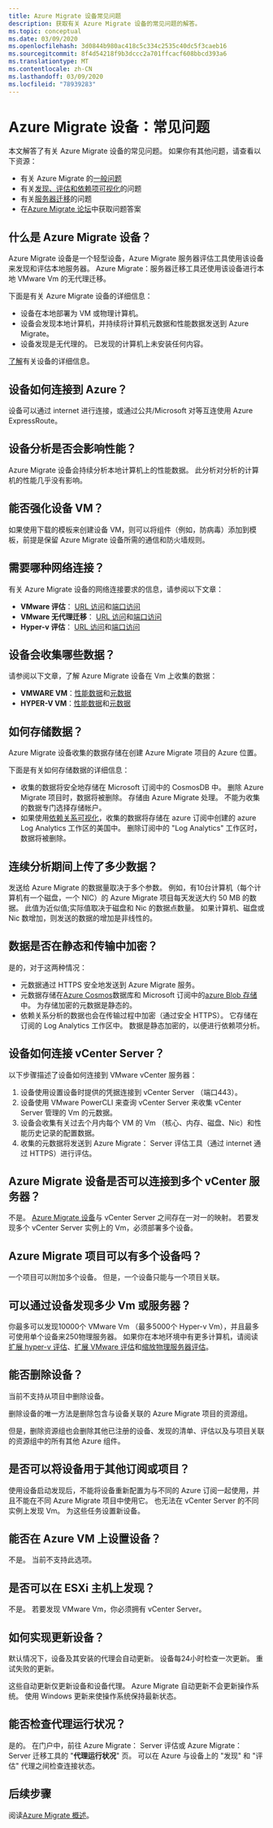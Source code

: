 ```yaml
---
title: Azure Migrate 设备常见问题
description: 获取有关 Azure Migrate 设备的常见问题的解答。
ms.topic: conceptual
ms.date: 03/09/2020
ms.openlocfilehash: 3d0844b980ac418c5c334c2535c40dc5f3caeb16
ms.sourcegitcommit: 8f4d54218f9b3dccc2a701ffcacf608bbcd393a6
ms.translationtype: MT
ms.contentlocale: zh-CN
ms.lasthandoff: 03/09/2020
ms.locfileid: "78939283"
---
```

# <a name="azure-migrate-appliance-common-questions"></a>Azure Migrate 设备：常见问题

本文解答了有关 Azure Migrate 设备的常见问题。 如果你有其他问题，请查看以下资源：

- 有关 Azure Migrate 的[一般问题](resources-faq.md)
- 有关[发现、评估和依赖项可视化](common-questions-discovery-assessment.md)的问题
- 有关[服务器迁移](common-questions-server-migration.md)的问题
- 在[Azure Migrate 论坛](https://aka.ms/AzureMigrateForum)中获取问题答案

## <a name="what-is-the-azure-migrate-appliance"></a>什么是 Azure Migrate 设备？

Azure Migrate 设备是一个轻型设备，Azure Migrate 服务器评估工具使用该设备来发现和评估本地服务器。 Azure Migrate：服务器迁移工具还使用该设备进行本地 VMware Vm 的无代理迁移。

下面是有关 Azure Migrate 设备的详细信息：

- 设备在本地部署为 VM 或物理计算机。
- 设备会发现本地计算机，并持续将计算机元数据和性能数据发送到 Azure Migrate。
- 设备发现是无代理的。 已发现的计算机上未安装任何内容。

[了解](migrate-appliance.md)有关设备的详细信息。

## <a name="how-does-the-appliance-connect-to-azure"></a>设备如何连接到 Azure？

设备可以通过 internet 进行连接，或通过公共/Microsoft 对等互连使用 Azure ExpressRoute。

## <a name="does-appliance-analysis-affect-performance"></a>设备分析是否会影响性能？

Azure Migrate 设备会持续分析本地计算机上的性能数据。 此分析对分析的计算机的性能几乎没有影响。

## <a name="can-i-harden-the-appliance-vm"></a>能否强化设备 VM？

如果使用下载的模板来创建设备 VM，则可以将组件（例如，防病毒）添加到模板，前提是保留 Azure Migrate 设备所需的通信和防火墙规则。

## <a name="what-network-connectivity-is-required"></a>需要哪种网络连接？

有关 Azure Migrate 设备的网络连接要求的信息，请参阅以下文章：

- **VMware 评估**： [URL 访问](migrate-appliance.md#url-access)和[端口访问](migrate-support-matrix-vmware.md#port-access)
- **VMware 无代理迁移**： [URL 访问](migrate-appliance.md#url-access)和[端口访问](migrate-support-matrix-vmware-migration.md#agentless-ports)
- **Hyper-v 评估**： [URL 访问](migrate-appliance.md#url-access)和[端口访问](migrate-support-matrix-hyper-v.md#port-access)

## <a name="what-data-does-the-appliance-collect"></a>设备会收集哪些数据？

请参阅以下文章，了解 Azure Migrate 设备在 Vm 上收集的数据：

- **VMWARE VM**：[性能数据](migrate-appliance.md#collected-performance-data-vmware)和[元数据](migrate-appliance.md#collected-metadata-vmware)
- **HYPER-V VM**：[性能数据](migrate-appliance.md#collected-performance-data-hyper-v)和[元数据](migrate-appliance.md#collected-metadata-hyper-v)

## <a name="how-is-data-stored"></a>如何存储数据？

Azure Migrate 设备收集的数据存储在创建 Azure Migrate 项目的 Azure 位置。

下面是有关如何存储数据的详细信息：

- 收集的数据将安全地存储在 Microsoft 订阅中的 CosmosDB 中。 删除 Azure Migrate 项目时，数据将被删除。 存储由 Azure Migrate 处理。 不能为收集的数据专门选择存储帐户。
- 如果使用[依赖关系可视化](concepts-dependency-visualization.md)，收集的数据将存储在 azure 订阅中创建的 azure Log Analytics 工作区的美国中。 删除订阅中的 "Log Analytics" 工作区时，数据将被删除。

## <a name="how-much-data-is-uploaded-during-continuous-profiling"></a>连续分析期间上传了多少数据？

发送给 Azure Migrate 的数据量取决于多个参数。 例如，有10台计算机（每个计算机有一个磁盘，一个 NIC）的 Azure Migrate 项目每天发送大约 50 MB 的数据。 此值为近似值;实际值取决于磁盘和 Nic 的数据点数量。 如果计算机、磁盘或 Nic 数增加，则发送的数据的增加是非线性的。

## <a name="is-data-encrypted-at-rest-and-in-transit"></a>数据是否在静态和传输中加密？

是的，对于这两种情况：

- 元数据通过 HTTPS 安全地发送到 Azure Migrate 服务。
- 元数据存储在[Azure Cosmos](../cosmos-db/database-encryption-at-rest.md)数据库和 Microsoft 订阅中的[azure Blob 存储](../storage/common/storage-service-encryption.md)中。 为存储加密的元数据是静态的。
- 依赖关系分析的数据也会在传输过程中加密（通过安全 HTTPS）。 它存储在订阅的 Log Analytics 工作区中。 数据是静态加密的，以便进行依赖项分析。

## <a name="how-does-the-appliance-connect-to-vcenter-server"></a>设备如何连接 vCenter Server？

以下步骤描述了设备如何连接到 VMware vCenter 服务器：

1. 设备使用设置设备时提供的凭据连接到 vCenter Server （端口443）。
2. 设备使用 VMware PowerCLI 来查询 vCenter Server 来收集 vCenter Server 管理的 Vm 的元数据。
3. 设备会收集有关过去个月内每个 VM 的 Vm （核心、内存、磁盘、Nic）和性能历史记录的配置数据。
4. 收集的元数据将发送到 Azure Migrate： Server 评估工具（通过 internet 通过 HTTPS）进行评估。

## <a name="can-the-azure-migrate-appliance-connect-to-multiple-vcenter-servers"></a>Azure Migrate 设备是否可以连接到多个 vCenter 服务器？

不是。 [Azure Migrate 设备](migrate-appliance.md)与 vCenter Server 之间存在一对一的映射。 若要发现多个 vCenter Server 实例上的 Vm，必须部署多个设备。 

## <a name="can-an-azure-migrate-project-have-multiple-appliances"></a>Azure Migrate 项目可以有多个设备吗？
一个项目可以附加多个设备。 但是，一个设备只能与一个项目关联。 


## <a name="how-many-vms-or-servers-can-i-discover-with-an-appliance"></a>可以通过设备发现多少 Vm 或服务器？

你最多可以发现10000个 VMware Vm （最多5000个 Hyper-v Vm），并且最多可使用单个设备来250物理服务器。 如果你在本地环境中有更多计算机，请阅读[扩展 hyper-v 评估](scale-hyper-v-assessment.md)、[扩展 VMware 评估](scale-vmware-assessment.md)和[缩放物理服务器评估](scale-physical-assessment.md)。

## <a name="can-i-delete-an-appliance"></a>能否删除设备？

当前不支持从项目中删除设备。

删除设备的唯一方法是删除包含与设备关联的 Azure Migrate 项目的资源组。

但是，删除资源组也会删除其他已注册的设备、发现的清单、评估以及与项目关联的资源组中的所有其他 Azure 组件。

## <a name="can-i-use-the-appliance-with-a-different-subscription-or-project"></a>是否可以将设备用于其他订阅或项目？

使用设备启动发现后，不能将设备重新配置为与不同的 Azure 订阅一起使用，并且不能在不同 Azure Migrate 项目中使用它。 也无法在 vCenter Server 的不同实例上发现 Vm。 为这些任务设置新设备。

## <a name="can-i-set-up-the-appliance-on-an-azure-vm"></a>能否在 Azure VM 上设置设备？

不是。 当前不支持此选项。 

## <a name="can-i-discover-on-an-esxi-host"></a>是否可以在 ESXi 主机上发现？

不是。 若要发现 VMware Vm，你必须拥有 vCenter Server。

## <a name="how-do-i-update-the-appliance"></a>如何实现更新设备？

默认情况下，设备及其安装的代理会自动更新。 设备每24小时检查一次更新。 重试失败的更新。 

这些自动更新仅更新设备和设备代理。 Azure Migrate 自动更新不会更新操作系统。 使用 Windows 更新来使操作系统保持最新状态。

## <a name="can-i-check-agent-health"></a>能否检查代理运行状况？

是的。 在门户中，前往 Azure Migrate： Server 评估或 Azure Migrate： Server 迁移工具的 "**代理运行状况**" 页。 可以在 Azure 与设备上的 "发现" 和 "评估" 代理之间检查连接状态。

## <a name="next-steps"></a>后续步骤

阅读[Azure Migrate 概述](migrate-services-overview.md)。
